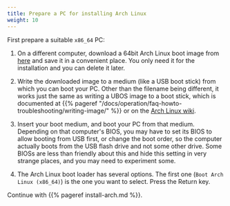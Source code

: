 ```yaml
---
title: Prepare a PC for installing Arch Linux
weight: 10
---
```


First prepare a suitable `x86_64` PC:

1. On a different computer, download a 64bit Arch Linux boot image from
   [here](https://www.archlinux.org/download/) and save it in a convenient
   place. You only need it for the installation and you can delete it later.

1. Write the downloaded image to a medium (like a USB boot stick) from which you can boot
   your PC. Other than the filename being different, it works just the same as writing a
   UBOS image to a boot stick, which is documented
   at {{% pageref "/docs/operation/faq-howto-troubleshooting/writing-image/" %}} or on the
   [Arch Linux wiki](https://wiki.archlinux.org/index.php/USB_flash_installation_media).

1. Insert your boot medium, and boot your PC from that medium. Depending on that computer's BIOS,
   you may have to set its BIOS to allow booting from USB first, or change the boot order, so the
   computer actually boots from the USB flash drive and not some other drive. Some BIOSs
   are less than friendly about this and hide this setting in very strange places, and
   you may need to experiment some.

1. The Arch Linux boot loader has several options. The first one (``Boot Arch Linux (x86_64)``)
   is the one you want to select. Press the Return key.

Continue with {{% pageref install-arch.md %}}.
